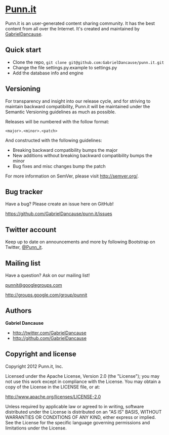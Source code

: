 [Punn.it](http://punn.it)
=================


Punn.it is an user-generated content sharing community. It has the best content from all over the Internet. It's created and maintained by [GabrielDancause](http://twitter.com/GabrielDancause).




Quick start
-----------

* Clone the repo, `git clone git@github.com:GabrielDancause/punn.it.git`
* Change the file settings.py.example to settings.py
* Add the database info and engine


Versioning
----------

For transparency and insight into our release cycle, and for striving to maintain backward compatibility, Punn.it will be maintained under the Semantic Versioning guidelines as much as possible.

Releases will be numbered with the follow format:

`<major>.<minor>.<patch>`

And constructed with the following guidelines:

* Breaking backward compatibility bumps the major
* New additions without breaking backward compatibility bumps the minor
* Bug fixes and misc changes bump the patch

For more information on SemVer, please visit http://semver.org/.



Bug tracker
-----------

Have a bug? Please create an issue here on GitHub!

https://github.com/GabrielDancause/punn.it/issues


Twitter account
---------------

Keep up to date on announcements and more by following Bootstrap on Twitter, [@Punn_it](http://twitter.com/punn_it).



Mailing list
------------

Have a question? Ask on our mailing list!

punnit@googlegroups.com

http://groups.google.com/group/punnit


Authors
-------

**Gabriel Dancause**

+ http://twitter.com/GabrielDancause
+ http://github.com/GabrielDancause



Copyright and license
---------------------

Copyright 2012 Punn.it, Inc.

Licensed under the Apache License, Version 2.0 (the "License");
you may not use this work except in compliance with the License.
You may obtain a copy of the License in the LICENSE file, or at:

   http://www.apache.org/licenses/LICENSE-2.0

Unless required by applicable law or agreed to in writing, software
distributed under the License is distributed on an "AS IS" BASIS,
WITHOUT WARRANTIES OR CONDITIONS OF ANY KIND, either express or implied.
See the License for the specific language governing permissions and
limitations under the License.
